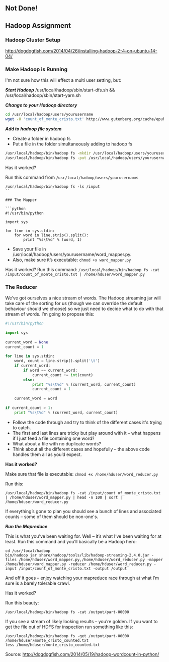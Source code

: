 ## Not Done!

## Hadoop Assignment

### Hadoop Cluster Setup

http://dogdogfish.com/2014/04/26/installing-hadoop-2-4-on-ubuntu-14-04/

### Make Hadoop is Running

I'm not sure how this will effect a multi user setting, but:

___Start Hadoop___
/usr/local/hadoop/sbin/start-dfs.sh && /usr/local/hadoop/sbin/start-yarn.sh

___Change to your Hadoop directory___

```bash
cd /usr/local/hadoop/users/yourusername
wget -O 'count_of_monte_cristo.txt' http://www.gutenberg.org/cache/epub/1184/pg1184.txt
```

___Add to hadoop file system___

- Create a folder in hadoop fs
- Put a file in the folder simultaneously adding to hadoop fs

```bash
/usr/local/hadoop/bin/hadoop fs -mkdir /usr/local/hadoop/users/yourusername/input
/usr/local/hadoop/bin/hadoop fs -put /usr/local/hadoop/users/yourusername/count_of_monte_cristo.txt /input
```

Has it worked?

Run this command from `/usr/local/hadoop/users/yourusername`:

```
/usr/local/hadoop/bin/hadoop fs -ls /input
``

### The Mapper

```python
#!/usr/bin/python
 
import sys
 
for line in sys.stdin:
    for word in line.strip().split():
        print "%s\t%d" % (word, 1)
```

- Save your file in /usr/local/hadoop/users/yourusername/word_mapper.py.
- Also, make sure it’s executable: `chmod +x word_mapper.py`

Has it worked? 
Run this command: `/usr/local/hadoop/bin/hadoop fs -cat /input/count_of_monte_cristo.txt | /home/hduser/word_mapper.py`

### The Reducer

We’ve got ourselves a nice stream of words. The Hadoop streaming jar will take care of the sorting for us (though we can override the default behaviour should we choose) so we just need to decide what to do with that stream of words. I’m going to propose this:

```python
#!/usr/bin/python
 
import sys
 
current_word = None
current_count = 1
 
for line in sys.stdin:
    word, count = line.strip().split('\t')
    if current_word:
        if word == current_word:
            current_count += int(count)
        else:
            print "%s\t%d" % (current_word, current_count)
            current_count = 1
 
    current_word = word
 
if current_count > 1:
    print "%s\t%d" % (current_word, current_count)
```

- Follow the code through and try to think of the different cases it's trying to catch. 
- The first and last lines are tricky but play around with it – what happens if I just feed a file containing one word? 
- What about a file with no duplicate words? 
- Think about all the different cases and hopefully – the above code handles them all as you’d expect. 


__Has it worked?__

Make sure that file is executable: `chmod +x /home/hduser/word_reducer.py`

Run this:

```
/usr/local/hadoop/bin/hadoop fs -cat /input/count_of_monte_cristo.txt | /home/hduser/word_mapper.py | head -n 100 | sort | /home/hduser/word_reducer.py
```

If everything’s gone to plan you should see a bunch of lines and associated counts – some of them should be non-one's.


___Run the Mapreduce___

This is what you’ve been waiting for. Well – it’s what I’ve been waiting for at least. Run this command and you’ll basically be a Hadoop hero:

```
cd /usr/local/hadoop
bin/hadoop jar share/hadoop/tools/lib/hadoop-streaming-2.4.0.jar -files /home/hduser/word_mapper.py,/home/hduser/word_reducer.py -mapper /home/hduser/word_mapper.py -reducer /home/hduser/word_reducer.py -input /input/count_of_monte_cristo.txt -output /output
```

And off it goes – enjoy watching your mapreduce race through at what I’m sure is a barely tolerable crawl.

Has it worked?

Run this beauty:

```
/usr/local/hadoop/bin/hadoop fs -cat /output/part-00000
```

If you see a stream of likely looking results – you’re golden. If you want to get the file out of HDFS for inspection run something like this:

```
/usr/local/hadoop/bin/hadoop fs -get /output/part-00000 /home/hduser/monte_cristo_counted.txt
less /home/hduser/monte_cristo_counted.txt
```

Source: http://dogdogfish.com/2014/05/19/hadoop-wordcount-in-python/

